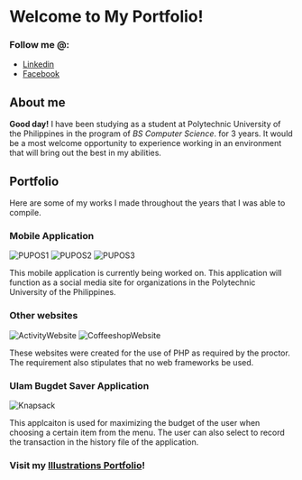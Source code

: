 # Welcome to My Portfolio!

### Follow me @:

- [Linkedin](linkedin.com/in/matthew-olaguer-683885245)
- [Facebook](facebook.com/Flint.Oldfield)

## About me

**Good day!** I have been studying as a student at Polytechnic University of the Philippines in the program of *BS Computer Science*. for 3 years. It would be a most welcome opportunity to experience working in an environment that will bring out the best in my abilities.

## Portfolio

Here are some of my works I made throughout the years that I was able to compile.

### Mobile Application

![PUPOS1](https://raw.githubusercontent.com/Der-Schneeprinz/der-schneeprinz.github.io/main/img/PUPOS1.png)
![PUPOS2](https://raw.githubusercontent.com/Der-Schneeprinz/der-schneeprinz.github.io/main/img/PUPOS2.png)
![PUPOS3](https://raw.githubusercontent.com/Der-Schneeprinz/der-schneeprinz.github.io/main/img/PUPOS3.png)

This mobile application is currently being worked on. This application will function as a social media site for organizations in the Polytechnic University of the Philippines.

### Other websites

![ActivityWebsite](https://raw.githubusercontent.com/Der-Schneeprinz/der-schneeprinz.github.io/main/img/Activity%20Website.JPG)
![CoffeeshopWebsite](https://raw.githubusercontent.com/Der-Schneeprinz/der-schneeprinz.github.io/main/img/Coffeeshop%20Website.JPG)

These websites were created for the use of PHP as required by the proctor. The requirement also stipulates that no web frameworks be used.

### Ulam Bugdet Saver Application

![Knapsack](https://raw.githubusercontent.com/Der-Schneeprinz/der-schneeprinz.github.io/main/img/Knapsack%20Ulam%20Saver.JPG)

This applcaiton is used for maximizing the budget of the user when choosing a certain item from the menu. The user can also select to record the transaction in the history file of the application.

### Visit my [Illustrations Portfolio](https://matt-art-port.carrd.co/)!
